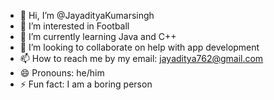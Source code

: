 - 👋 Hi, I’m @JayadityaKumarsingh
- 👀 I’m interested in Football
- 🌱 I’m currently learning Java and C++
- 💞️ I’m looking to collaborate on help with app development
- 📫 How to reach me by my email: jayaditya762@gmail.com
- 😄 Pronouns: he/him
- ⚡ Fun fact: I am a boring person

<!---
JayadityaKumarsingh/JayadityaKumarsingh is a ✨ special ✨ repository because its `README.md` (this file) appears on your GitHub profile.
You can click the Preview link to take a look at your changes.
--->
